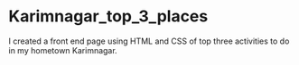 # Karimnagar_top_3_places
I created a front end page using HTML and CSS of top three activities to do in my hometown Karimnagar.
